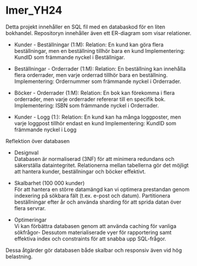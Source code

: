 # Imer_YH24
Detta projekt innehåller en SQL fil med en databaskod för en liten bokhandel. Repositoryn innehåller även ett ER-diagram som visar relationer.
* Kunder - Beställningar (1:M):
Relation: En kund kan göra flera beställningar, men en beställning tillhör bara en kund
Implementering: KundID som främmande nyckel i Beställnigar.

* Beställningar - Orderrader (1:M):
Relation: En beställning kan innehålla flera orderrader, men varje orderrad tillhör bara en beställning.
Implementering: Ordernummer som främmande nyckel i Orderrader.

* Böcker - Orderrader (1:M):
Relation: En bok kan förekomma i flera orderrader, men varje orderrader refererar till en specifik bok.
Implementering: ISBN som främmande nyckel i Orderrader.

* Kunder - Logg (1:):
  Relation: En kund kan ha många loggposter, men varje loggpost tillhör endast en kund
  Implementering: KundID som främmande nyckel i Logg


Reflektion över databasen  

* Designval  
Databasen är normaliserad (3NF) för att minimera redundans och säkerställa dataintegritet.
Relationerna mellan tabellerna gör det möjligt att hantera kunder, beställningar och böcker effektivt.  

* Skalbarhet (100 000 kunder)  
För att hantera en större datamängd kan vi optimera prestandan genom indexering på sökbara fält (t.ex. e-post och datum).
Partitionera beställningar efter år och använda sharding för att sprida datan över flera servrar.  

* Optimeringar  
Vi kan förbättra databasen genom att använda caching för vanliga sökfrågor-
Dessutom materialiserade vyer för rapportering samt effektiva index och constraints för att snabba upp SQL-frågor.  

Dessa åtgärder gör databasen både skalbar och responsiv även vid hög belastning.  



